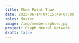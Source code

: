 ```yaml
---
title: Phue Pwint Thwe
date: 2023-06-14T04:15:48+07:00
roles: Master
image: /img/members/phue.jpg
project: Graph Neural Network
draft: false
---
```


